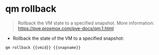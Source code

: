 # qm rollback

> Rollback the VM state to a specified snapshot.
> More information: <https://pve.proxmox.com/pve-docs/qm.1.html>

- Rollback the state of the VM to a specified snapshot:

`qm rollback {{vmid}} {{snapname}}`
